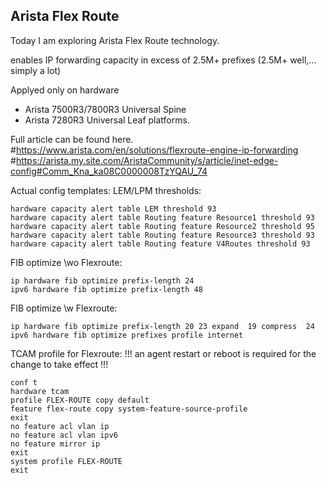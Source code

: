 ## Arista Flex Route
Today I am exploring Arista Flex Route technology.

enables IP forwarding capacity in excess of 2.5M+ prefixes (2.5M+ well,... simply a lot)

Applyed only on hardware 
- Arista 7500R3/7800R3 Universal Spine
- Arista 7280R3 Universal Leaf platforms.

Full article can be found here.
#https://www.arista.com/en/solutions/flexroute-engine-ip-forwarding
#https://arista.my.site.com/AristaCommunity/s/article/inet-edge-config#Comm_Kna_ka08C0000008TzYQAU_74


Actual config templates:
LEM/LPM thresholds:
```
hardware capacity alert table LEM threshold 93
hardware capacity alert table Routing feature Resource1 threshold 93
hardware capacity alert table Routing feature Resource2 threshold 95
hardware capacity alert table Routing feature Resource3 threshold 93
hardware capacity alert table Routing feature V4Routes threshold 93
```

FIB optimize \wo Flexroute:
```
ip hardware fib optimize prefix-length 24
ipv6 hardware fib optimize prefix-length 48
```

FIB optimize \w Flexroute:
```
ip hardware fib optimize prefix-length 20 23 expand  19 compress  24
ipv6 hardware fib optimize prefixes profile internet
```
TCAM profile for Flexroute:
!!! an agent restart or reboot is required for the change to take effect !!!
```
conf t
hardware tcam
profile FLEX-ROUTE copy default
feature flex-route copy system-feature-source-profile
exit
no feature acl vlan ip
no feature acl vlan ipv6
no feature mirror ip
exit
system profile FLEX-ROUTE
exit
```





